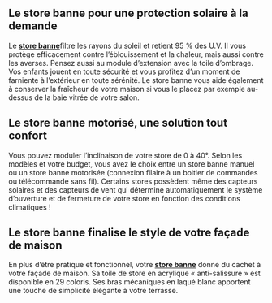 ## Le store banne pour une protection solaire à la demande
Le [**store banne**](/stores-banne-CCN0082)filtre les rayons du soleil et retient 95 % des U.V. Il vous protège efficacement contre l’éblouissement et la chaleur, mais aussi contre les averses. Pensez aussi au module d’extension avec la toile d’ombrage. Vos enfants jouent en toute sécurité et vous profitez d’un moment de farniente à l’extérieur en toute sérénité.
Le store banne vous aide également à conserver la fraîcheur de votre maison si vous le placez par exemple au-dessus de la baie vitrée de votre salon.
## Le store banne motorisé, une solution tout confort
Vous pouvez moduler l’inclinaison de votre store de 0 à 40°. Selon les modèles et votre budget, vous avez le choix entre un store banne manuel ou un store banne motorisée (connexion filaire à un boitier de commandes ou télécommande sans fil).
Certains stores possèdent même des capteurs solaires et des capteurs de vent qui détermine automatiquement le système d’ouverture et de fermeture de votre store en fonction des conditions climatiques !
## Le store banne finalise le style de votre façade de maison
En plus d’être pratique et fonctionnel, votre **[store banne](/stores-banne-CCN0082)** donne du cachet à votre façade de maison. Sa toile de store en acrylique « anti-salissure » est disponible en 29 coloris. Ses bras mécaniques en laqué blanc apportent une touche de simplicité élégante à votre terrasse.